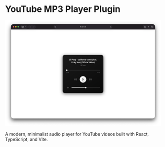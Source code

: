 # YouTube MP3 Player Plugin

![Screenshot](/public/screenshot.png)

A modern, minimalist audio player for YouTube videos built with React, TypeScript, and Vite.
